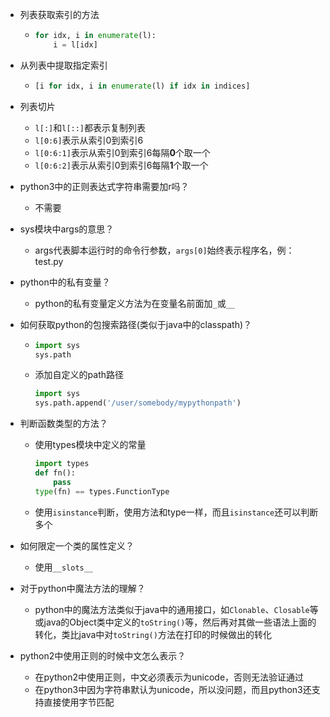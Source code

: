 - 列表获取索引的方法

  - ```python
    for idx, i in enumerate(l):
        i = l[idx]
    ```

- 从列表中提取指定索引

  - ```python
    [i for idx, i in enumerate(l) if idx in indices]
    ```

- 列表切片
  - `l[:]`和`l[::]`都表示复制列表
  - `l[0:6]`表示从索引0到索引6
  - `l[0:6:1]`表示从索引0到索引6每隔**0**个取一个
  - `l[0:6:2]`表示从索引0到索引6每隔**1**个取一个

- python3中的正则表达式字符串需要加r吗？

  - 不需要

- sys模块中args的意思？

  - args代表脚本运行时的命令行参数，`args[0]`始终表示程序名，例：test.py

- python中的私有变量？

  - python的私有变量定义方法为在变量名前面加`_`或`__`

- 如何获取python的包搜索路径(类似于java中的classpath)？

  - ```python
    import sys
    sys.path
    ```

  - 添加自定义的path路径

    ```python
    import sys
    sys.path.append('/user/somebody/mypythonpath')
    ```

- 判断函数类型的方法？

  - 使用types模块中定义的常量
    ```python
    import types
    def fn():
    	pass
    type(fn) == types.FunctionType
    ```

  - 使用`isinstance`判断，使用方法和type一样，而且`isinstance`还可以判断多个

- 如何限定一个类的属性定义？

  - 使用`__slots__`

- 对于python中魔法方法的理解？

  - python中的魔法方法类似于java中的通用接口，如`Clonable`、`Closable`等或java的Object类中定义的`toString()`等，然后再对其做一些语法上面的转化，类比java中对`toString()`方法在打印的时候做出的转化

- python2中使用正则的时候中文怎么表示？

  - 在python2中使用正则，中文必须表示为unicode，否则无法验证通过
  - 在python3中因为字符串默认为unicode，所以没问题，而且python3还支持直接使用字节匹配

